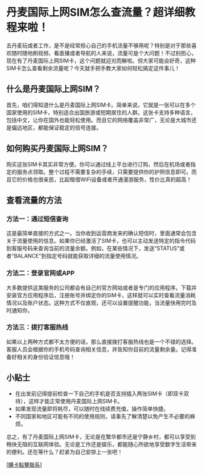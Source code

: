# 丹麦国际上网SIM怎么查流量？超详细教程来啦！

去丹麦玩或者工作，是不是经常担心自己的手机流量不够用呢？特别是对于那些喜欢随时随地刷视频、看直播或者导航的人来说，流量可是个大问题！不过别担心，现在有了丹麦国际上网SIM卡，这个问题就迎刃而解啦。但大家可能会好奇，这种SIM卡怎么查看剩余流量呢？今天就手把手教大家如何轻松搞定这件事儿！

## 什么是丹麦国际上网SIM？

首先，咱们得知道什么是丹麦国际上网SIM卡。简单来说，它就是一张可以在多个国家使用的SIM卡，特别适合出国旅游或短期居住的人群。这张卡支持多种语言，包括中文，让你在国外也能轻松使用。而且它的网络覆盖非常广，无论是大城市还是偏远地区，都能保证稳定的信号连接。

## 如何购买丹麦国际上网SIM？

购买这张SIM卡其实非常方便。你可以通过线上平台进行订购，然后在机场或者指定的服务点领取。整个过程不需要复杂的手续，只需要提供你的护照信息即可。而且它的价格也很亲民，比起租借WiFi设备或者开通漫游服务，性价比真的超高！

## 查看流量的方法

### 方法一：通过短信查询

这是最简单直接的方式之一。当你收到运营商发来的确认短信时，里面通常会包含关于流量使用的信息。如果你已经激活了SIM卡，也可以主动发送特定的指令代码到客服号码来查询当前的流量余额。例如，在某些情况下，发送“STATUS”或者“BALANCE”到指定号码就能获取详细的流量使用情况。

### 方法二：登录官网或APP

大多数提供这类服务的公司都会有自己的官方网站或者是专门的应用程序。下载并安装官方应用程序后，注册账号并绑定你的SIM卡，这样就可以实时查看流量消耗情况以及账户状态。这种方式不仅直观，还可以设置提醒功能，当流量快用完时及时通知你。

### 方法三：拨打客服热线

如果以上两种方式都不太方便的话，那么直接拨打客服热线也是一个不错的选择。客服人员会根据你的手机号码查询相关信息，并告知你目前的流量剩余量。记得准备好相关的身份验证信息哦！

## 小贴士

- 在出发前记得提前检查一下自己的手机是否支持插入两张SIM卡（即双卡双待），这样才能正常使用丹麦国际上网SIM卡。
- 如果发现流量即将耗尽，可以随时在线续费充值，操作简单快捷。
- 不同国家和地区可能有不同的使用规则，请事先了解清楚以免产生不必要的麻烦。

总之，有了丹麦国际上网SIM卡，无论是在繁华都市还是宁静乡村，都可以享受到畅快无阻的互联网体验。无论是工作还是娱乐，都能随心所欲地享受数字生活带来的便利。还在等什么？赶紧为自己安排上一张吧！

[[購卡點擊聯系](https://t.me/s/esim1088)]
